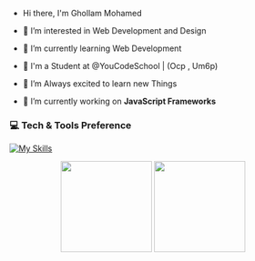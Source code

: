 -  Hi there, I'm Ghollam Mohamed 
- 👀 I’m interested in Web Development and Design
- 🌱 I’m currently learning Web Development
- 🏫 I'm a Student at @YouCodeSchool | (Ocp , Um6p)
- 💞️ I’m Always excited to learn new Things


- :telescope: I’m currently working on <strong>JavaScript Frameworks</strong>

### 💻 Tech & Tools Preference
[![My Skills](https://skillicons.dev/icons?i=c,html,css,js,react,nextjs,redux,nuxtjs,nestjs,express,php,laravel,django,flutter,docker,ts,mongodb,mysql,firebase,postgres,svg&theme=light)](https://skillicons.dev)



<p align="center">
<img src="https://github-readme-stats.vercel.app/api/top-langs/?username=ghollamsimo&layout=compact&title_color=fff&text_color=fff&bg_color=0D1117" height="160px" />
<img src="https://github-readme-stats.vercel.app/api?username=ghollamsimo&title_color=fff&text_color=fff&icon_color=F7DF1E&bg_color=0D1117&show_icons=true" height="160px"/>
</p>

